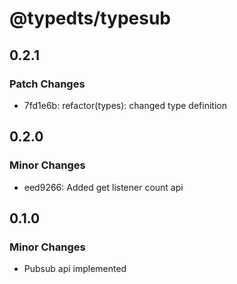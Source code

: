 # @typedts/typesub

## 0.2.1

### Patch Changes

- 7fd1e6b: refactor(types): changed type definition

## 0.2.0

### Minor Changes

- eed9266: Added get listener count api

## 0.1.0

### Minor Changes

- Pubsub api implemented
